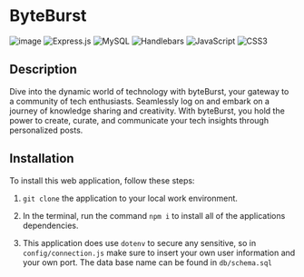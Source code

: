 # ByteBurst
![image](https://img.shields.io/badge/Sequelize-52B0E7?style=for-the-badge&logo=Sequelize&logoColor=white) ![Express.js](https://img.shields.io/badge/express.js-%23404d59.svg?style=for-the-badge&logo=express&logoColor=%2361DAFB) ![MySQL](https://img.shields.io/badge/mysql-%2300f.svg?style=for-the-badge&logo=mysql&logoColor=white) ![Handlebars](https://img.shields.io/badge/Handlebars%20js-f0772b?style=for-the-badge&logo=handlebarsdotjs&logoColor=black) ![JavaScript](https://img.shields.io/badge/javascript-%23323330.svg?style=for-the-badge&logo=javascript&logoColor=%23F7DF1E) ![CSS3](https://img.shields.io/badge/css3-%231572B6.svg?style=for-the-badge&logo=css3&logoColor=white)

## Description
Dive into the dynamic world of technology with byteBurst, your gateway to a community of tech enthusiasts. Seamlessly log on and embark on a journey of knowledge sharing and creativity. With byteBurst, you hold the power to create, curate, and communicate your tech insights through personalized posts.

## Installation

To install this web application, follow these steps:

1. ```git clone``` the application to your local work environment.

2. In the terminal, run the command ```npm i``` to install all of the applications dependencies.

3. This application does use ```dotenv``` to secure any sensitive, so in ```config/connection.js``` make sure to insert your own user information and your own port. The data base name can be found in ```db/schema.sql```